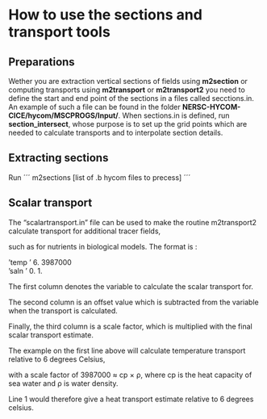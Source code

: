 # How to use the sections and transport tools

## Preparations
Wether you are extraction vertical sections of fields using **m2section** or computing transports using **m2transport** or **m2transport2** you need to define the start and end point of the sections in a files called secctions.in.  An example of such a file can be found in the folder **NERSC-HYCOM-CICE/hycom/MSCPROGS/Input/**. When sections.in is defined, run **section_intersect**, whose purpose is to set up the grid points which are needed to calculate transports and to interpolate section details.

## Extracting sections
Run 
´´´
m2sections [list of .b hycom files to precess] 
´´´
## Scalar transport

The “scalartransport.in” file can be used to make the routine m2transport2 calculate transport for additional tracer fields,

such as for nutrients in biological models. The format is :

’temp ’ 6. 3987000  
’saln ’ 0. 1.

The first column denotes the variable to calculate the scalar transport for.

The second column is an offset value which is subtracted from the variable when the transport is calculated.

Finally, the third column is a scale factor, which is multiplied with the final scalar transport estimate.

The example on the first line above will calculate temperature transport relative to 6 degrees Celsius,

with a scale factor of 3987000 ≈ cp × ρ, where cp is the heat capacity of sea water and ρ is water density.

Line 1 would therefore give a heat transport estimate relative to 6 degrees celsius.
